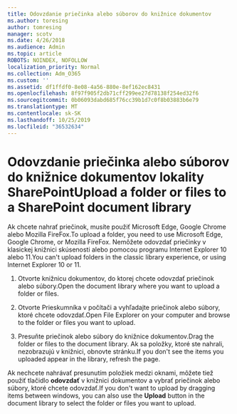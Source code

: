 ```yaml
---
title: Odovzdanie priečinka alebo súborov do knižnice dokumentov
ms.author: toresing
author: tomresing
manager: scotv
ms.date: 4/26/2018
ms.audience: Admin
ms.topic: article
ROBOTS: NOINDEX, NOFOLLOW
localization_priority: Normal
ms.collection: Adm_O365
ms.custom: ''
ms.assetid: df1ffdf0-8e08-4a56-880e-8ef162ec8431
ms.openlocfilehash: 8f97f905f2db71cff299ee27d78138f254ed32f6
ms.sourcegitcommit: 0b06093dabd685f76cc39b1d7c0f8b03883b6e79
ms.translationtype: MT
ms.contentlocale: sk-SK
ms.lasthandoff: 10/25/2019
ms.locfileid: "36532634"
---
```

# <a name="upload-a-folder-or-files-to-a-sharepoint-document-library"></a><span data-ttu-id="761fa-102">Odovzdanie priečinka alebo súborov do knižnice dokumentov lokality SharePoint</span><span class="sxs-lookup"><span data-stu-id="761fa-102">Upload a folder or files to a SharePoint document library</span></span>

<span data-ttu-id="761fa-103">Ak chcete nahrať priečinok, musíte použiť Microsoft Edge, Google Chrome alebo Mozilla FireFox.</span><span class="sxs-lookup"><span data-stu-id="761fa-103">To upload a folder, you need to use Microsoft Edge, Google Chrome, or Mozilla FireFox.</span></span> <span data-ttu-id="761fa-104">Nemôžete odovzdať priečinky v klasickej knižnici skúsenosti alebo pomocou programu Internet Explorer 10 alebo 11.</span><span class="sxs-lookup"><span data-stu-id="761fa-104">You can't upload folders in the classic library experience, or using Internet Explorer 10 or 11.</span></span>
  
1. <span data-ttu-id="761fa-105">Otvorte knižnicu dokumentov, do ktorej chcete odovzdať priečinok alebo súbory.</span><span class="sxs-lookup"><span data-stu-id="761fa-105">Open the document library where you want to upload a folder or files.</span></span>
    
2. <span data-ttu-id="761fa-106">Otvorte Prieskumníka v počítači a vyhľadajte priečinok alebo súbory, ktoré chcete odovzdať.</span><span class="sxs-lookup"><span data-stu-id="761fa-106">Open File Explorer on your computer and browse to the folder or files you want to upload.</span></span>
    
3. <span data-ttu-id="761fa-107">Presuňte priečinok alebo súbory do knižnice dokumentov.</span><span class="sxs-lookup"><span data-stu-id="761fa-107">Drag the folder or files to the document library.</span></span> <span data-ttu-id="761fa-108">Ak sa položky, ktoré ste nahrali, nezobrazujú v knižnici, obnovte stránku.</span><span class="sxs-lookup"><span data-stu-id="761fa-108">If you don't see the items you uploaded appear in the library, refresh the page.</span></span> 
    
<span data-ttu-id="761fa-109">Ak nechcete nahrávať presunutím položiek medzi oknami, môžete tiež použiť tlačidlo **odovzdať** v knižnici dokumentov a vybrať priečinok alebo súbory, ktoré chcete odovzdať.</span><span class="sxs-lookup"><span data-stu-id="761fa-109">If you don't want to upload by dragging items between windows, you can also use the **Upload** button in the document library to select the folder or files you want to upload.</span></span> 
  

